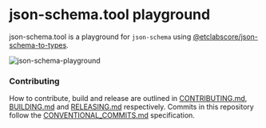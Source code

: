 # json-schema.tool playground

json-schema.tool is a playground for `json-schema` using [@etclabscore/json-schema-to-types](https://github.com/etclabscore/json-schema-to-types).


![json-schema-playground](https://user-images.githubusercontent.com/364566/75207677-45d63600-572e-11ea-8257-09c1fe4f7534.gif)



### Contributing

How to contribute, build and release are outlined in [CONTRIBUTING.md](CONTRIBUTING.md), [BUILDING.md](BUILDING.md) and [RELEASING.md](RELEASING.md) respectively. Commits in this repository follow the [CONVENTIONAL_COMMITS.md](CONVENTIONAL_COMMITS.md) specification.
